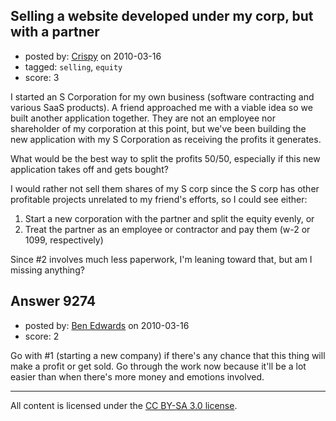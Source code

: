 ## Selling a website developed under my corp, but with a partner

- posted by: [Crispy](https://stackexchange.com/users/-1/2861-crispy) on 2010-03-16
- tagged: `selling`, `equity`
- score: 3

I started an S Corporation for my own business (software contracting and various SaaS products). A friend approached me with a viable idea so we built another application together. They are not an employee nor shareholder of my corporation at this point, but we've been building the new application with my S Corporation as receiving the profits it generates.

What would be the best way to split the profits 50/50, especially if this new application takes off and gets bought?

I would rather not sell them shares of my S corp since the S corp has other profitable projects unrelated to my friend's efforts, so I could see either:

 1. Start a new corporation with the partner and split the equity evenly, or
 2. Treat the partner as an employee or contractor and pay them (w-2 or 1099, respectively)

Since #2 involves much less paperwork, I'm leaning toward that, but am I missing anything?




## Answer 9274

- posted by: [Ben Edwards](https://stackexchange.com/users/-1/2786-ben-edwards) on 2010-03-16
- score: 2

Go with #1 (starting a new company) if there's any chance that this thing will make a profit or get sold.  Go through the work now because it'll be a lot easier than when there's more money and emotions involved.



---

All content is licensed under the [CC BY-SA 3.0 license](https://creativecommons.org/licenses/by-sa/3.0/).
